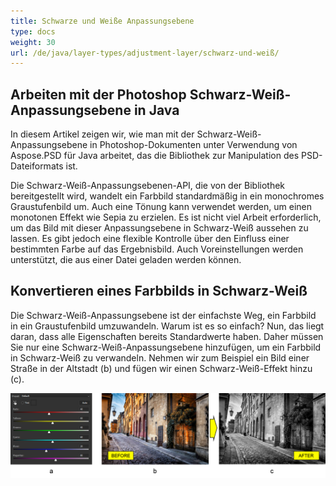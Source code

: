 ```yaml
---
title: Schwarze und Weiße Anpassungsebene
type: docs
weight: 30
url: /de/java/layer-types/adjustment-layer/schwarz-und-weiß/
---
```


## **Arbeiten mit der Photoshop Schwarz-Weiß-Anpassungsebene in Java**
In diesem Artikel zeigen wir, wie man mit der Schwarz-Weiß-Anpassungsebene in Photoshop-Dokumenten unter Verwendung von Aspose.PSD für Java arbeitet, das die Bibliothek zur Manipulation des PSD-Dateiformats ist.

Die Schwarz-Weiß-Anpassungsebenen-API, die von der Bibliothek bereitgestellt wird, wandelt ein Farbbild standardmäßig in ein monochromes Graustufenbild um. Auch eine Tönung kann verwendet werden, um einen monotonen Effekt wie Sepia zu erzielen. Es ist nicht viel Arbeit erforderlich, um das Bild mit dieser Anpassungsebene in Schwarz-Weiß aussehen zu lassen. Es gibt jedoch eine flexible Kontrolle über den Einfluss einer bestimmten Farbe auf das Ergebnisbild. Auch Voreinstellungen werden unterstützt, die aus einer Datei geladen werden können.

## **Konvertieren eines Farbbilds in Schwarz-Weiß**
Die Schwarz-Weiß-Anpassungsebene ist der einfachste Weg, ein Farbbild in ein Graustufenbild umzuwandeln. Warum ist es so einfach? Nun, das liegt daran, dass alle Eigenschaften bereits Standardwerte haben. Daher müssen Sie nur eine Schwarz-Weiß-Anpassungsebene hinzufügen, um ein Farbbild in Schwarz-Weiß zu verwandeln. Nehmen wir zum Beispiel ein Bild einer Straße in der Altstadt (b) und fügen wir einen Schwarz-Weiß-Effekt hinzu (c). 

![Schwarz-Weiß-Anpassungsebene Abbildung 1](black-and-white-adjustment-layer-figure-1.png)
